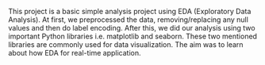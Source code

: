 This project is a basic simple analysis project using EDA (Exploratory Data Analysis). At first, we preprocessed the data, removing/replacing any null values and then do label encoding. After this, we did our analysis using two important Python libraries i.e. matplotlib and seaborn. These two mentioned libraries are commonly used for data visualization. 
The aim was to learn about how EDA for real-time application.
